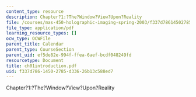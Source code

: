 ```yaml
---
content_type: resource
description: Chapter?1:?The?Window?View?Upon?Reality
file: /courses/mas-450-holographic-imaging-spring-2003/f337d78614502785d33626b13c588ed7_ch01introduction.pdf
file_type: application/pdf
learning_resource_types: []
ocw_type: OCWFile
parent_title: Calendar
parent_type: CourseSection
parent_uid: ef5de82e-994f-ffea-6aef-bcdf048249fd
resourcetype: Document
title: ch01introduction.pdf
uid: f337d786-1450-2785-d336-26b13c588ed7
---
```

Chapter?1:?The?Window?View?Upon?Reality

